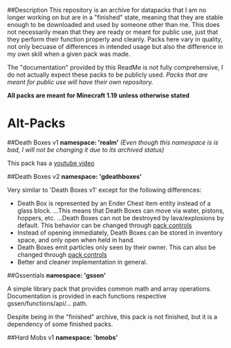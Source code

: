 ##Description
This repository is an archive for datapacks that I am no longer working on but are in a "finished" state, meaning that they are stable enough to be downloaded and used by someone other than me.
This does not necessarily mean that they are ready or meant for public use, just that they perform their function properly and cleanly.
Packs here vary in quality, not only becuase of differences in intended usage but also the difference in my own skill when a given pack was made.

The "documentation" provided by this ReadMe is not fully comprehensive, I do not actually expect these packs to be publicly used.
*Packs that are meant for public use will have their own repository.*

**All packs are meant for Minecraft 1.19 unless otherwise stated**

Alt-Packs
======
##Death Boxes v1
**namespace: 'realm'**
*(Even though this namespace is is bad, I will not be changing it due to its archived status)*

This pack has a [youtube video](https://youtu.be/PvYTfHrL38M)

##Death Boxes v2
**namespace: 'gdeathboxes'**

Very similar to 'Death Boxes v1' except for the following differences:
- Death Box is represented by an Ender Chest item entity instead of a glass block.
...This means that Death Boxes can move via water, pistons, hoppers, etc.
...Death Boxes can not be destroyed by lava/explosions by default. This behavior can be changed through [pack controls](../blob/main/Packs/Death%20Boxes%20v2/data/gdeathboxes/functions/controls/setdefaults.mcfunction)
- Instead of opening immediately, Death Boxes can be stored in inventory space, and only open when held in hand.
- Death Boxes emit particles only seen by their owner. This can also be changed through [pack controls](../blob/main/Packs/Death%20Boxes%20v2/data/gdeathboxes/functions/controls/setdefaults.mcfunction)
- Better and cleaner implementation in general.

##Gssentials
**namespace: 'gssen'**

A simple library pack that provides common math and array operations.
Documentation is provided in each functions respective gssen/functions/api/... path.

Despite being in the "finished" archive, this pack is not finished, but it is a dependency of some finished packs.

##Hard Mobs v1
**namespace: 'bmobs'**
